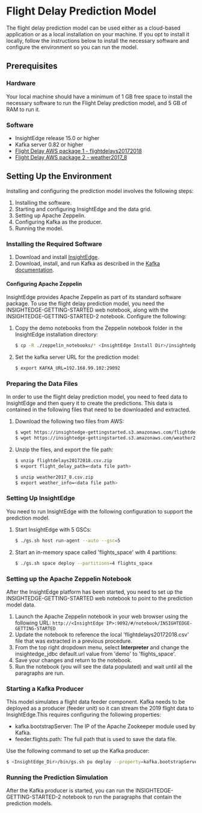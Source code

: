 # Flight Delay Prediction Model

The flight delay prediction model can be used either as a cloud-based application or as a local installation on your machine. If you opt to install it locally, follow the instructions below to install the necessary software and configure the environment so you can run the model.

## Prerequisites

### Hardware

Your local machine should have a minimum of 1 GB free space to install the necessary software to run the Flight Delay prediction model, and 5 GB of RAM to run it.

### Software

* InsightEdge release 15.0 or higher
* Kafka server 0.82 or higher 
* [Flight Delay AWS package 1 - flightdelays20172018](https://insightedge-gettingstarted.s3.amazonaws.com/flightdelays20172018.csv.zip)
* [Flight Delay AWS package 2 - weather2017_8](https://insightedge-gettingstarted.s3.amazonaws.com/weather2017_8.csv.zip)
 
## Setting Up the Environment

Installing and configuring the prediction model involves the following steps:

1. Installing the software.
1. Starting and configuring InsightEdge and the data grid.
1. Setting up Apache Zeppelin.
1. Configuring Kafka as the producer.
1. Running the model.

### Installing the Required Software

1. Download and install [InsightEdge](https://www.gigaspaces.com/downloads/).
1. Download, install, and run Kafka as described in the [Kafka documentation](https://kafka.apache.org/quickstart).

#### Configuring Apache Zeppelin

InsightEdge provides Apache Zeppelin as part of its standard software package. To use the flight delay prediction model, you need the  INSIGHTEDGE-GETTING-STARTED web notebook, along with the INSIGHTEDGE-GETTING-STARTED-2 notebook. Configure the following:

1. Copy the demo notebooks from the Zeppelin notebook folder in the InsightEdge installation directory:
   ```sh
   $ cp -R ./zeppelin_notebooks/* <InsightEdge Install Dir>/insightedge/zeppelin/notebook/
   ```

1. Set the kafka server URL for the prediction model:
   ```sh
   $ export KAFKA_URL=192.168.99.102:29092
   ```

### Preparing the Data Files

In order to use the flight delay prediction model, you need to feed data to InsightEdge and then query it to create the predictions. This data is contained in the following files that need to be downloaded and extracted.

1. Download the following two  files from AWS: 
   ```sh
   $ wget https://insightedge-gettingstarted.s3.amazonaws.com/flightdelays20172018.csv.zip
   $ wget https://insightedge-gettingstarted.s3.amazonaws.com/weather2017_8.csv.zip
   ```

1. Unzip the files, and export the file path:
   ```sh
   $ unzip flightdelays20172018.csv.zip
   $ export flight_delay_path=<data file path>
   
   $ unzip weather2017_8.csv.zip
   $ export weather_info=<data file path>
   ```

### Setting Up InsightEdge

You need to run InsightEdge with the following configuration to support the prediction model.

1. Start InsightEdge  with 5 GSCs:
   ```sh
   $ ./gs.sh host run-agent --auto --gsc=5
   ```

1. Start an in-memory space called 'flights_space' with 4 partitions:
   ```sh
   $ ./gs.sh space deploy --partitions=4 flights_space
   ```

### Setting up the Apache Zeppelin Notebook

After the InsightEdge platform has been started, you need to set up the INSIGHTEDGE-GETTING-STARTED web notebook to point to the prediction model data.

1. Launch the Apache Zeppelin notebook in your web browser using the following URL: `http://<InsightEdge IP>:9092/#/notebook/INSIGHTEDGE-GETTING-STARTED`
1. Update the notebook to reference the local 'flightdelays20172018.csv' file that was extracted in a previous procedure.
1. From the top right dropdown menu, select **Interpreter** and change the insightedge_jdbc default.url value from 'demo' to 'flights_space'.
1. Save your changes and return to the notebook.
1. Run the notebook (you will see the data populated) and wait until all the paragraphs are run.

### Starting a Kafka Producer

This model simulates a flight data feeder component. Kafka needs to be deployed as a producer (feeder unit) so it can stream the 2019 flight data to InsightEdge.This requires configuring the following properties:

* kafka.bootstrapServer: The IP of the Apache Zookeeper module used by Kafka.
* feeder.flights.path: The full path that is used to save the data file. 

Use the following command to set up the Kafka producer:

```sh
$ <InsightEdge_Dir>/bin/gs.sh pu deploy --property=kafka.bootstrapServer=127.0.0.1 --property=feeder.flights.path=/tmp/data.csv feeder ./kafkaFeederPU/target/kafka-pers-feeder.jar
```

### Running the Prediction Simulation

After the Kafka producer is started, you can run the INSIGHTEDGE-GETTING-STARTED-2 notebook to run the paragraphs that contain the prediction models.



